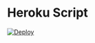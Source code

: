 # Heroku Script


[![Deploy](https://www.herokucdn.com/deploy/button.svg)](https://heroku.com/deploy)
